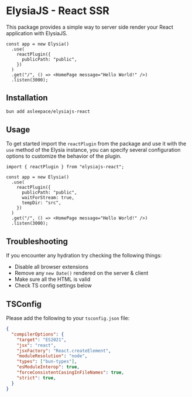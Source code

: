 # ElysiaJS - React SSR

This package provides a simple way to server side render your React application with ElysiaJS.

```tsx
const app = new Elysia()
  .use(
    reactPlugin({
      publicPath: "public",
    })
  )
  .get("/", () => <HomePage message="Hello World!" />)
  .listen(3000);
```

## Installation

```bash
bun add asleepace/elysiajs-react
```

## Usage

To get started import the `reactPlugin` from the package and use it with the `use` method of the Elysia instance, you can specify several configuration options to customize the behavior of the plugin.

```tsx
import { reactPlugin } from "elysiajs-react";

const app = new Elysia()
  .use(
    reactPlugin({
      publicPath: "public",
      waitForStream: true,
      tempDir: "src",
    })
  )
  .get("/", () => <HomePage message="Hello World!" />)
  .listen(3000);
```

## Troubleshooting

If you encounter any hydration try checking the following things:

- Disable all browser extensions
- Remove any `new Date()` rendered on the server & client
- Make sure all the HTML is valid
- Check TS config settings below

## TSConfig

Please add the following to your `tsconfig.json` file:

```json
{
  "compilerOptions": {
    "target": "ES2021",
    "jsx": "react",
    "jsxFactory": "React.createElement",
    "moduleResolution": "node",                       
    "types": ["bun-types"],
    "esModuleInterop": true,
    "forceConsistentCasingInFileNames": true,
    "strict": true,
  }
}
```